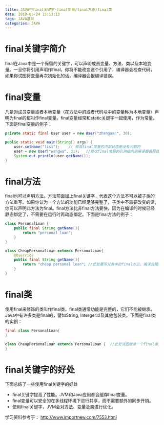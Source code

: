 ```yaml
---
title: JAVA中final关键字-final变量/final方法/final类
date: 2018-05-24 15:13:13
tags: JAVA基础
categories: JAVA
---
```


# final关键字简介

final在Java中是一个保留的关键字，可以声明成员变量、方法、类以及本地变量。一旦你将引用声明作final，你将不能改变这个引用了，编译器会检查代码，如果你试图将变量再次初始化的话，编译器会报编译错误。

# final变量

凡是对成员变量或者本地变量（在方法中的或者代码块中的变量称为本地变量）声明为final的都叫作final变量。final变量经常和static关键字一起使用，作为常量。下面是final变量的例子：

```java
private static final User user = new User("zhangsan", 30);

public static void main(String[] args) {
    user.setName("lisi");    // 修改final常量的内部状态是没有问题的
    user = new User("wangwu", 31);   //修改final常量的引用指向则编译器会报错
    System.out.println(user.getName());
}
```

# final方法

final也可以声明方法。方法前面加上final关键字，代表这个方法不可以被子类的方法重写。如果你认为一个方法的功能已经足够完整了，子类中不需要改变的话，你可以声明此方法为final。final方法比非final方法要快，因为在编译的时候已经静态绑定了，不需要在运行时再动态绑定。下面是final方法的例子：

```java
class PersonalLoan {
    public final String getName(){
        return "personal loan";
    }
}

class CheapPersonalLoan extends PersonalLoan{
    @Override
    public final String getName(){
        return "cheap personal loan"; //此处覆写父类中的final方法，编译会报错，overridden method is final
    }
}
```

# final类

使用final来修饰的类叫作final类。final类通常功能是完整的，它们不能被继承。Java中有许多类是final的，譬如String, Interger以及其他包装类。下面是final类的实例：

```java
final class PersonalLoan{
}

class CheapPersonalLoan extends PersonalLoan {  //此处试图继承一个final类，编译器会报错，cannot inherit from final class
}
```

# final关键字的好处

下面总结了一些使用final关键字的好处

- final关键字提高了性能。JVM和Java应用都会缓存final变量。
- final变量可以安全的在多线程环境下进行共享，而不需要额外的同步开销。
- 使用final关键字，JVM会对方法、变量及类进行优化。


学习资料参考于：
http://www.importnew.com/7553.html
